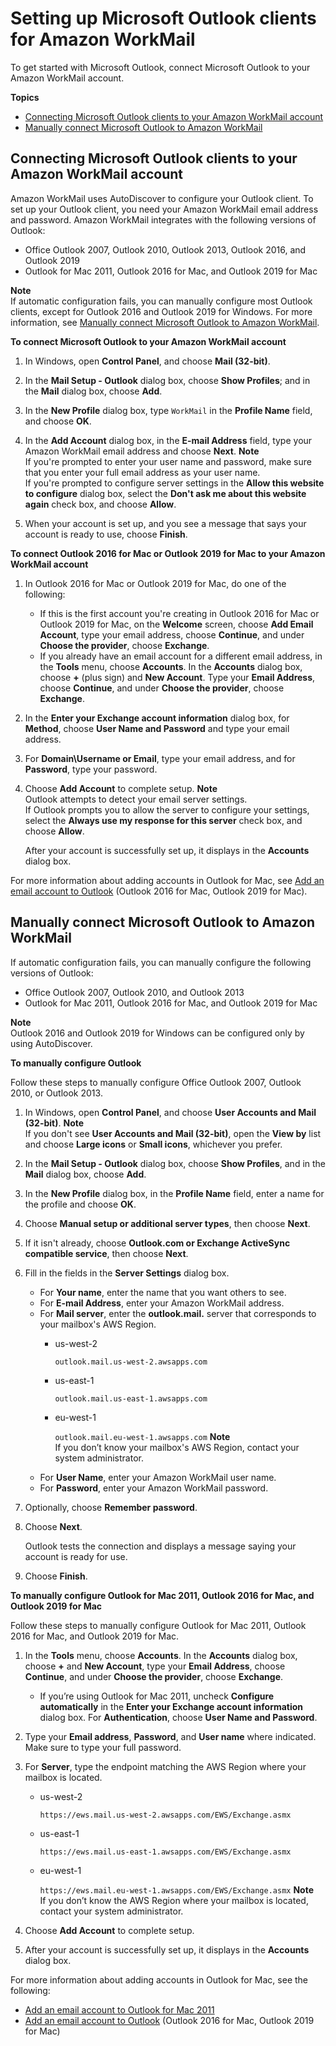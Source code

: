 # Setting up Microsoft Outlook clients for Amazon WorkMail<a name="outlook-client"></a>

To get started with Microsoft Outlook, connect Microsoft Outlook to your Amazon WorkMail account\.

**Topics**
+ [Connecting Microsoft Outlook clients to your Amazon WorkMail account](#connect-outlook-client)
+ [Manually connect Microsoft Outlook to Amazon WorkMail](#manual-outlook-client)

## Connecting Microsoft Outlook clients to your Amazon WorkMail account<a name="connect-outlook-client"></a>

Amazon WorkMail uses AutoDiscover to configure your Outlook client\. To set up your Outlook client, you need your Amazon WorkMail email address and password\. Amazon WorkMail integrates with the following versions of Outlook:
+ Office Outlook 2007, Outlook 2010, Outlook 2013, Outlook 2016, and Outlook 2019
+ Outlook for Mac 2011, Outlook 2016 for Mac, and Outlook 2019 for Mac

**Note**  
If automatic configuration fails, you can manually configure most Outlook clients, except for Outlook 2016 and Outlook 2019 for Windows\. For more information, see [Manually connect Microsoft Outlook to Amazon WorkMail](#manual-outlook-client)\.

**To connect Microsoft Outlook to your Amazon WorkMail account**

1. In Windows, open **Control Panel**, and choose **Mail \(32\-bit\)**\.

1. In the **Mail Setup \- Outlook** dialog box, choose **Show Profiles**; and in the **Mail** dialog box, choose **Add**\. 

1. In the **New Profile** dialog box, type `WorkMail` in the **Profile Name** field, and choose **OK**\. 

1. In the **Add Account** dialog box, in the **E\-mail Address** field, type your Amazon WorkMail email address and choose **Next**\. 
**Note**  
If you're prompted to enter your user name and password, make sure that you enter your full email address as your user name\.  
If you're prompted to configure server settings in the **Allow this website to configure** dialog box, select the **Don't ask me about this website again** check box, and choose **Allow**\.

1. When your account is set up, and you see a message that says your account is ready to use, choose **Finish**\.

**To connect Outlook 2016 for Mac or Outlook 2019 for Mac to your Amazon WorkMail account**

1. In Outlook 2016 for Mac or Outlook 2019 for Mac, do one of the following: 
   + If this is the first account you're creating in Outlook 2016 for Mac or Outlook 2019 for Mac, on the **Welcome** screen, choose **Add Email Account**, type your email address, choose **Continue**, and under **Choose the provider**, choose **Exchange**\.
   + If you already have an email account for a different email address, in the **Tools** menu, choose **Accounts**\. In the **Accounts** dialog box, choose **\+** \(plus sign\) and **New Account**\. Type your **Email Address**, choose **Continue**, and under **Choose the provider**, choose **Exchange**\. 

1. In the **Enter your Exchange account information** dialog box, for **Method**, choose **User Name and Password** and type your email address\. 

1. For **Domain\\Username or Email**, type your email address, and for **Password**, type your password\. 

1. Choose **Add Account** to complete setup\. 
**Note**  
Outlook attempts to detect your email server settings\.  
If Outlook prompts you to allow the server to configure your settings, select the **Always use my response for this server** check box, and choose **Allow**\.

   After your account is successfully set up, it displays in the **Accounts** dialog box\.

For more information about adding accounts in Outlook for Mac, see [Add an email account to Outlook](https://support.office.com/en-us/article/add-an-email-account-to-outlook-6e27792a-9267-4aa4-8bb6-c84ef146101b) \(Outlook 2016 for Mac, Outlook 2019 for Mac\)\.

## Manually connect Microsoft Outlook to Amazon WorkMail<a name="manual-outlook-client"></a>

If automatic configuration fails, you can manually configure the following versions of Outlook:
+ Office Outlook 2007, Outlook 2010, and Outlook 2013
+ Outlook for Mac 2011, Outlook 2016 for Mac, and Outlook 2019 for Mac

**Note**  
Outlook 2016 and Outlook 2019 for Windows can be configured only by using AutoDiscover\.

**To manually configure Outlook**

Follow these steps to manually configure Office Outlook 2007, Outlook 2010, or Outlook 2013\.

1. In Windows, open **Control Panel**, and choose **User Accounts and Mail \(32\-bit\)**\.
**Note**  
If you don't see **User Accounts and Mail \(32\-bit\)**, open the **View by** list and choose **Large icons** or **Small icons**, whichever you prefer\.

1. In the **Mail Setup \- Outlook** dialog box, choose **Show Profiles**, and in the **Mail** dialog box, choose **Add**\. 

1. In the **New Profile** dialog box, in the **Profile Name** field, enter a name for the profile and choose **OK**\.

1. Choose **Manual setup or additional server types**, then choose **Next**\.

1. If it isn't already, choose **Outlook\.com or Exchange ActiveSync compatible service**, then choose **Next**\.

1. Fill in the fields in the **Server Settings** dialog box\.
   + For **Your name**, enter the name that you want others to see\.
   + For **E\-mail Address**, enter your Amazon WorkMail address\.
   + For **Mail server**, enter the **outlook\.mail\.** server that corresponds to your mailbox's AWS Region\.
     + us\-west\-2

       `outlook.mail.us-west-2.awsapps.com`
     + us\-east\-1

       `outlook.mail.us-east-1.awsapps.com`
     + eu\-west\-1

       `outlook.mail.eu-west-1.awsapps.com`
**Note**  
If you don’t know your mailbox's AWS Region, contact your system administrator\.
   + For **User Name**, enter your Amazon WorkMail user name\.
   + For **Password**, enter your Amazon WorkMail password\.

1. Optionally, choose **Remember password**\.

1. Choose **Next**\.

   Outlook tests the connection and displays a message saying your account is ready for use\.

1. Choose **Finish**\.

**To manually configure Outlook for Mac 2011, Outlook 2016 for Mac, and Outlook 2019 for Mac**

Follow these steps to manually configure Outlook for Mac 2011, Outlook 2016 for Mac, and Outlook 2019 for Mac\.

1. In the **Tools** menu, choose **Accounts**\. In the **Accounts** dialog box, choose **\+** and **New Account**, type your **Email Address**, choose **Continue**, and under **Choose the provider**, choose **Exchange**\.
   + If you’re using Outlook for Mac 2011, uncheck **Configure automatically** in the **Enter your Exchange account information** dialog box\. For **Authentication**, choose **User Name and Password**\.

1. Type your **Email address**, **Password**, and **User name** where indicated\. Make sure to type your full password\.

1. For **Server**, type the endpoint matching the AWS Region where your mailbox is located\.
   + us\-west\-2

     `https://ews.mail.us-west-2.awsapps.com/EWS/Exchange.asmx`
   + us\-east\-1

     `https://ews.mail.us-east-1.awsapps.com/EWS/Exchange.asmx`
   + eu\-west\-1

     `https://ews.mail.eu-west-1.awsapps.com/EWS/Exchange.asmx`
**Note**  
If you don’t know the AWS Region where your mailbox is located, contact your system administrator\.

1. Choose **Add Account** to complete setup\.

1. After your account is successfully set up, it displays in the **Accounts** dialog box\.

For more information about adding accounts in Outlook for Mac, see the following:
+ [Add an email account to Outlook for Mac 2011](https://support.office.com/en-us/article/Add-an-email-account-to-Outlook-for-Mac-2011-fdd33fab-b745-4762-a1c6-70ddba452983)
+ [Add an email account to Outlook](https://support.office.com/en-us/article/add-an-email-account-to-outlook-6e27792a-9267-4aa4-8bb6-c84ef146101b) \(Outlook 2016 for Mac, Outlook 2019 for Mac\)